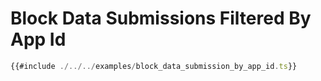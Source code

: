 # Block Data Submissions Filtered By App Id

```ts
{{#include ./../../examples/block_data_submission_by_app_id.ts}}
```
